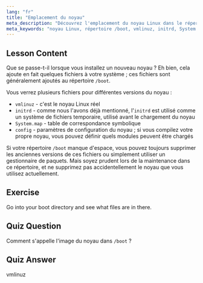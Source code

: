 ```yaml
---
lang: "fr"
title: "Emplacement du noyau"
meta_description: "Découvrez l'emplacement du noyau Linux dans le répertoire /boot, en comprenant vmlinuz, initrd et System.map. Explorez les fichiers du noyau et gérez l'espace efficacement."
meta_keywords: "noyau Linux, répertoire /boot, vmlinuz, initrd, System.map, débutant Linux, tutoriel noyau, guide Linux"
---
```


## Lesson Content

Que se passe-t-il lorsque vous installez un nouveau noyau ? Eh bien, cela ajoute en fait quelques fichiers à votre système ; ces fichiers sont généralement ajoutés au répertoire `/boot`.

Vous verrez plusieurs fichiers pour différentes versions du noyau :

- `vmlinuz` - c'est le noyau Linux réel
- `initrd` - comme nous l'avons déjà mentionné, l'`initrd` est utilisé comme un système de fichiers temporaire, utilisé avant le chargement du noyau
- `System.map` - table de correspondance symbolique
- `config` - paramètres de configuration du noyau ; si vous compilez votre propre noyau, vous pouvez définir quels modules peuvent être chargés

Si votre répertoire `/boot` manque d'espace, vous pouvez toujours supprimer les anciennes versions de ces fichiers ou simplement utiliser un gestionnaire de paquets. Mais soyez prudent lors de la maintenance dans ce répertoire, et ne supprimez pas accidentellement le noyau que vous utilisez actuellement.

## Exercise

Go into your boot directory and see what files are in there.

## Quiz Question

Comment s'appelle l'image du noyau dans `/boot` ?

## Quiz Answer

vmlinuz
